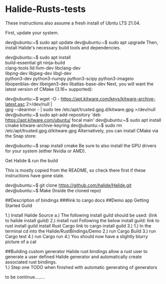 # Halide-Rusts-tests
  

These instructions also assume a fresh install of Ubntu LTS 21.04.

First, update your system.

dev@ubuntu:~$ sudo apt update
dev@ubuntu:~$ sudo apt upgrade
Then, install Halide's necessary build tools and dependencies.

dev@ubuntu:~$ sudo apt install \
                  build-essential git ninja-build \
                  clang-tools lld llvm-dev libclang-dev \
                  libpng-dev libjpeg-dev libgl-dev \
                  python3-dev python3-numpy python3-scipy python3-imageio \
                  libopenblas-dev libeigen3-dev libatlas-base-dev
Next, you will want the latest version of CMake (3.16+ supported):

dev@ubuntu:~$ wget -O - https://apt.kitware.com/keys/kitware-archive-latest.asc 2>/dev/null |\
              gpg --dearmor - | sudo tee /etc/apt/trusted.gpg.d/kitware.gpg >/dev/null
dev@ubuntu:~$ sudo apt-add-repository 'deb https://apt.kitware.com/ubuntu/ focal main'
dev@ubuntu:~$ sudo apt install cmake kitware-archive-keyring
dev@ubuntu:~$ sudo rm /etc/apt/trusted.gpg.d/kitware.gpg
Alternatively, you can install CMake via the Snap store:

dev@ubuntu:~$ snap install cmake
Be sure to also install the GPU drivers for your system (either Nvidia or AMD).

Get Halide & run the build

This is mostly copied from the README, so check there first if these instructions have gone stale.

dev@ubuntu:~$ git clone https://github.com/halide/Halide.git
dev@ubuntu:~$ Make (Inside the cloned repo)


##Description of bindings 
###link to cargo docs 
##Demo app Getting Started Guild 

1.) Install Halide Source 
    a.) The following install guild should be used: (link to halide install guild) 
2.) 
    install rust Following the below install guild: 
        link to rust install guild 
    install Rust Cargo 
        link to cargo install guild 
3.) 
    1.) In the terminal cd into the Halide/RustBindings/Demo 
    2.) run Cargo Build 
    3.) run Cargo test 
    4.) run Cargo run 
4.) You should now have a slightly blurry picture of a cat  
 
##Building custom generator 
Halide rust bindings allow a rust user to generate a user defined Halide generator and automatically create associated rust bindings.  
1.) Step one TODO when finished with automatic generating of generators  


to be continue........
  

